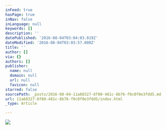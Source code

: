 ```yaml
---
inFeed: true
hasPage: true
inNav: false
inLanguage: null
keywords: []
description: ''
datePublished: '2016-08-04T03:04:03.019Z'
dateModified: '2016-08-04T03:03:57.000Z'
title: ''
author: []
via: {}
authors: []
publisher:
  name: null
  domain: null
  url: null
  favicon: null
starred: false
sourcePath: _posts/2016-08-04-11a68327-8f80-481c-8b76-f0c0f0e3fdd5.md
url: 11a68327-8f80-481c-8b76-f0c0f0e3fdd5/index.html
_type: Article

---
```

![](https://the-grid-user-content.s3-us-west-2.amazonaws.com/f643d222-1358-48aa-9859-ad56080784f1.png)